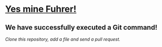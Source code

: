 [Yes mine Fuhrer!](http://www.youtube.com/watch?v=CDeG4S-mJts)
==================

We have successfully executed a Git command!
--------------------------------------------
  
  
_Clone this repository, add a file and send a pull request._

